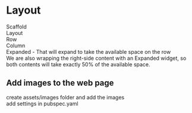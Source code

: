 # Layout  

Scaffold  
Layout  
Row  
Column  
Expanded  - That will expand to take the available space on the row  
  We are also wrapping the right-side content with an Expanded widget, so both contents will take exactly 50% of the available space.   

## Add images to the web page  
create assets/images  folder and add the images  
add settings in pubspec.yaml  




